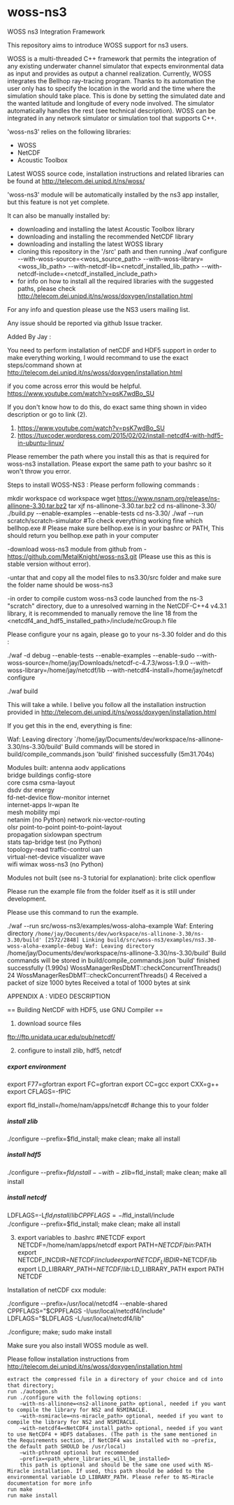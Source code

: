 # woss-ns3
WOSS ns3 Integration Framework

This repository aims to introduce WOSS support for ns3 users.

WOSS is a multi-threaded C++ framework that permits the integration of any existing underwater channel simulator that expects environmental data as input and provides as output a channel realization. 
Currently, WOSS integrates the Bellhop ray-tracing program. 
Thanks to its automation the user only has to specify the location in the world and the time where the simulation should take place. This is done by setting the simulated date and the wanted latitude and longitude of every node involved. The simulator automatically handles the rest (see technical description). 
WOSS can be integrated in any network simulator or simulation tool that supports C++.

'woss-ns3' relies on the following libraries:
- WOSS
- NetCDF
- Acoustic Toolbox

Latest WOSS source code, installation instructions and related libraries can be found at http://telecom.dei.unipd.it/ns/woss/

'woss-ns3' module will be automatically installed by the ns3 app installer, but this feature is not yet complete.

It can also be manually installed by:
- downloading and installing the latest Acoustic Toolbox library
- downloading and installing the recommended NetCDF library
- downloading and installing the latest WOSS library
- cloning this repository in the '<ns3-dir>/src' path and then running ./waf configure 
--with-woss-source=<woss_source_path> --with-woss-library=<woss_lib_path> --with-netcdf-lib=<netcdf_installed_lib_path> --with-netcdf-include=<netcdf_installed_include_path>
- for info on how to install all the required libraries with the suggested paths, please check  http://telecom.dei.unipd.it/ns/woss/doxygen/installation.html

For any info and question please use the NS3 users mailing list.

Any issue should be reported via github Issue tracker.


Added By Jay : 

You need to perform installation of netCDF and HDF5 support in order to make everything working, I would recommand to use the exact steps/command shown at http://telecom.dei.unipd.it/ns/woss/doxygen/installation.html

if you come across error this would be helpful.
https://www.youtube.com/watch?v=psK7wdBo_SU

If you don't know how to do this, do exact same thing shown in video description or go to link (2).
1. https://www.youtube.com/watch?v=psK7wdBo_SU
2. https://tuxcoder.wordpress.com/2015/02/02/install-netcdf4-with-hdf5-in-ubuntu-linux/

Please remember the path where you install this as that is required for woss-ns3 installation. Please export the same path to your bashrc so it won't throw you error.



Steps to install WOSS-NS3 :
Please perform following commands :

mkdir workspace
cd workspace
wget https://www.nsnam.org/release/ns-allinone-3.30.tar.bz2
tar xjf ns-allinone-3.30.tar.bz2
cd ns-allinone-3.30/
./build.py --enable-examples --enable-tests
cd ns-3.30/
./waf --run scratch/scratch-simulator #To check everything working fine 
which bellhop.exe # Please make sure bellhop.exe is in your bashrc or PATH, This should return you bellhop.exe path in your computer

-download woss-ns3 module from github from - https://github.com/MetalKnight/woss-ns3.git (Please use this as this is stable version without error).

-untar that and copy all the model files to ns3.30/src folder and make sure the folder name should be woss-ns3

-in order to compile custom woss-ns3 code launched from the ns-3 "scratch" directory, due to a unresolved warning in the NetCDF-C++4 v4.3.1 library, it is recommended to manually remove the line 18 from the <netcdf4_and_hdf5_installed_path>/include/ncGroup.h file

Please configure your ns again, please go to your ns-3.30 folder and do this :

./waf -d debug --enable-tests --enable-examples --enable-sudo --with-woss-source=/home/jay/Downloads/netcdf-c-4.7.3/woss-1.9.0 --with-woss-library=/home/jay/netcdf/lib --with-netcdf4-install=/home/jay/netcdf configure

./waf build

This will take a while. I belive you follow all the installation instruction provided in http://telecom.dei.unipd.it/ns/woss/doxygen/installation.html

If you get this in the end, everything is fine:

Waf: Leaving directory `/home/jay/Documents/dev/workspace/ns-allinone-3.30/ns-3.30/build'
Build commands will be stored in build/compile_commands.json
'build' finished successfully (5m31.704s)

Modules built:
antenna                   aodv                      applications              
bridge                    buildings                 config-store              
core                      csma                      csma-layout               
dsdv                      dsr                       energy                    
fd-net-device             flow-monitor              internet                  
internet-apps             lr-wpan                   lte                       
mesh                      mobility                  mpi                       
netanim (no Python)       network                   nix-vector-routing        
olsr                      point-to-point            point-to-point-layout     
propagation               sixlowpan                 spectrum                  
stats                     tap-bridge                test (no Python)          
topology-read             traffic-control           uan                       
virtual-net-device        visualizer                wave                      
wifi                      wimax                     woss-ns3 (no Python)      

Modules not built (see ns-3 tutorial for explanation):
brite                     click                     openflow    

Please run the example file from the folder itself as it is still under development.

Please use this command to run the example.

./waf --run src/woss-ns3/examples/woss-aloha-example
Waf: Entering directory `/home/jay/Documents/dev/workspace/ns-allinone-3.30/ns-3.30/build'
[2572/2848] Linking build/src/woss-ns3/examples/ns3.30-woss-aloha-example-debug
Waf: Leaving directory `/home/jay/Documents/dev/workspace/ns-allinone-3.30/ns-3.30/build'
Build commands will be stored in build/compile_commands.json
'build' finished successfully (1.990s)
WossManagerResDbMT::checkConcurrentThreads() 24
WossManagerResDbMT::checkConcurrentThreads() 4
Received a packet of size 1000 bytes
Received a total of 1000 bytes at sink


APPENDIX A : VIDEO DESCRIPTION

== Building NetCDF with HDF5, use GNU Compiler ==
1. download source files

ftp://ftp.unidata.ucar.edu/pub/netcdf/

2. configure to install zlib, hdf5, netcdf
##### export environment
export F77=gfortran
export FC=gfortran
export CC=gcc
export CXX=g++
export CFLAGS=-fPIC

export fld_install=/home/nam/apps/netcdf #change this to your folder

##### install zlib
./configure --prefix=$fld_install; make clean; make all install
##### install hdf5
./configure --prefix=$fld_install --with-zlib=$fld_install; make clean; make all install
##### install netcdf
LDFLAGS=-L$fld_install/lib CPPFLAGS=-I$fld_install/include \
./configure --prefix=$fld_install; make clean; make all install

3. export variables to .bashrc
#NETCDF
export NETCDF=/home/nam/apps/netcdf
export PATH=$NETCDF/bin:$PATH
export NETCDF_INCDIR=$NETCDF/include 
export NETCDF_LIBDIR=$NETCDF/lib
export LD_LIBRARY_PATH=$NETCDF/lib:$LD_LIBRARY_PATH
export PATH NETCDF

Installation of netCDF cxx module:

./configure --prefix=/usr/local/netcdf4 --enable-shared CPPFLAGS="$CPPFLAGS -I/usr/local/netcdf4/include" LDFLAGS="$LDFLAGS -L/usr/local/netcdf4/lib"

./configure; make; sudo make install

Make sure you also install WOSS module as well. 

Please follow installation instructions from http://telecom.dei.unipd.it/ns/woss/doxygen/installation.html


    extract the compressed file in a directory of your choice and cd into that directory;
    run ./autogen.sh
    run ./configure with the following options:
        –with-ns-allinone=<ns2-allinone_path> optional, needed if you want to compile the library for NS2 and NSMIRACLE.
        –with-nsmiracle=<ns-miracle_path> optional, needed if you want to compile the library for NS2 and NSMIRACLE.
        –with-netcdf4=<NetCDF4_install_path> optional, needed if you want to use NetCDF4 + HDF5 databases. (The path is the same mentioned in the Requirements section, if NetCDF4 was installed with no –prefix, the default path SHOULD be /usr/local)
        –with-pthread optional but recommended
        –prefix=<path_where_libraries_will_be_installed>
        this path is optional and should be the same one used with NS-Miracle installation. If used, this path should be added to the environmental variable LD_LIBRARY_PATH. Please refer to NS-Miracle documentation for more info
    run make
    run make install
